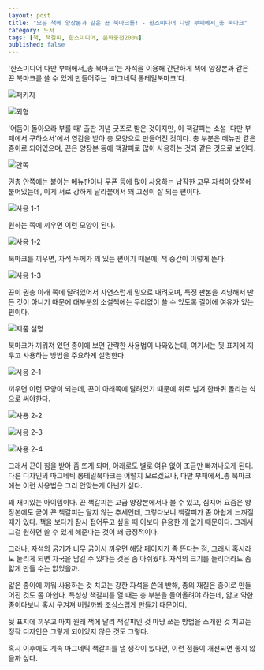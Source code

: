 ```yaml
---
layout: post
title: "모든 책에 양장본과 같은 끈 북마크를! - 한스미디어 다만 부패에서_총 북마크"
category: 도서
tags: [책, 책갈피, 한스미디어, 문화충전200%]
published: false
---
```


'한스미디어 다만 부패에서_총 북마크'는 자석을 이용해
간단하게 책에 양장본과 같은 끈 북마크를 쓸 수 있게 만들어주는 '마그네틱 롱테일북마크'다.

![패키지](/images/review/magnetic-long-tail-bookmark-01.jpg)

![외형](/images/review/magnetic-long-tail-bookmark-02.jpg)

'어둠이 돌아오라 부를 때' 출판 기념 굿즈로 받은 것이지만,
이 책갈피는 소설 '다만 부패에서 구하소서'에서 영감을 받아 총 모양으로 만들어진 것이다.
총 부분은 메뉴판 같은 종이로 되어있으며, 끈은 양장본 등에 책갈피로 많이 사용하는 것과 같은 것으로 보인다.

![안쪽](/images/review/magnetic-long-tail-bookmark-03.jpg)

권총 안쪽에는 붙이는 메뉴판이나 무폰 등에 많이 사용하는 납작한 고무 자석이 양쪽에 붙어있는데,
이게 서로 강하게 달라붙어서 꽤 고정이 잘 되는 편이다.

![사용 1-1](/images/review/magnetic-long-tail-bookmark-04.jpg)

원하는 쪽에 끼우면 이런 모양이 된다.

![사용 1-2](/images/review/magnetic-long-tail-bookmark-05.jpg)

북마크를 끼우면, 자석 두께가 꽤 있는 편이기 때문에, 책 중간이 이렇게 뜬다.

![사용 1-3](/images/review/magnetic-long-tail-bookmark-06.jpg)

끈이 권총 아래 쪽에 달려있어서 자연스럽게 밑으로 내려오며,
특정 판본을 겨냥해서 만든 것이 아니기 때문에
대부분의 소설책에는 무리없이 쓸 수 있도록 길이에 여유가 있는 편이다.

![제품 설명](/images/review/magnetic-long-tail-bookmark-07.jpg)

북마크가 끼워져 있던 종이에 보면 간략한 사용법이 나와있는데,
여기서는 뒷 표지에 끼우고 사용하는 방법을 주요하게 설명한다.

![사용 2-1](/images/review/magnetic-long-tail-bookmark-08.jpg)

끼우면 이런 모양이 되는데, 끈이 아래쪽에 달려있기 때문에 위로 넘겨 한바퀴 돌리는 식으로 써야한다.

![사용 2-2](/images/review/magnetic-long-tail-bookmark-09.jpg)

![사용 2-3](/images/review/magnetic-long-tail-bookmark-10.jpg)

![사용 2-4](/images/review/magnetic-long-tail-bookmark-11.jpg)

그래서 끈이 힘을 받아 좀 뜨게 되며, 아래로도 별로 여유 없이 조금만 빠져나오게 된다.
다른 디자인의 마그네틱 롱테일북마크는 어떨지 모르겠으나,
다만 부패에서_총 북마크에는 이런 사용법은 그리 안맞는게 아닌가 싶다.

꽤 재미있는 아이템이다. 끈 책갈피는 고급 양장본에서나 볼 수 있고,
심지어 요즘은 양장본에도 굳이 끈 책갈피는 달지 않는 추세인데,
그렇다보니 책갈피가 좀 아쉽게 느껴질 때가 있다.
책을 보다가 잠시 접어두고 싶을 때 이보다 유용한 게 없기 때문이다.
그래서 그걸 원하면 쓸 수 있게 해준다는 것이 꽤 긍정적이다.

그러나, 자석의 굵기가 너무 굵어서 끼우면 해당 페이지가 좀 뜬다는 점,
그래서 혹시라도 눌리게 되면 자국을 남길 수 있다는 것은 좀 아쉬웠다.
자석의 크기를 늘리더라도 좀 얇게 만들 수는 없었을까.

얇은 종이에 끼워 사용하는 것 치고는 강한 자석을 쓴데 반해,
총의 재질은 종이로 만들어진 것도 좀 아쉽다.
특성상 책갈피를 열 때는 총 부분을 들어올려야 하는데,
얇고 약한 종이다보니 혹시 구겨져 버릴까봐 조심스럽게 만들기 때문이다.

뒷 표지에 끼우고 마치 원래 책에 달리 책갈피인 것 마냥 쓰는 방법을 소개한 것 치고는
정작 디자인은 그렇게 되어있지 않은 것도 그렇다.

혹시 이후에도 계속 마그네틱 책갈피를 낼 생각이 있다면, 이런 점들이 개선되면 좋지 않을까 싶다.
